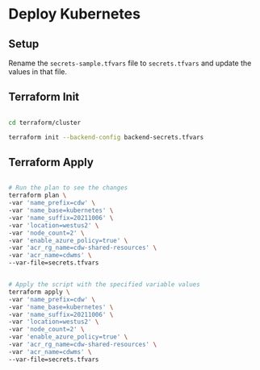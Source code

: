 # Deploy Kubernetes

## Setup

Rename the `secrets-sample.tfvars` file to `secrets.tfvars` and update the values in that file.

## Terraform Init

```bash

cd terraform/cluster

terraform init --backend-config backend-secrets.tfvars

```

## Terraform Apply

```bash

# Run the plan to see the changes
terraform plan \
-var 'name_prefix=cdw' \
-var 'name_base=kubernetes' \
-var 'name_suffix=20211006' \
-var 'location=westus2' \
-var 'node_count=2' \
-var 'enable_azure_policy=true' \
-var 'acr_rg_name=cdw-shared-resources' \
-var 'acr_name=cdwms' \
--var-file=secrets.tfvars


# Apply the script with the specified variable values
terraform apply \
-var 'name_prefix=cdw' \
-var 'name_base=kubernetes' \
-var 'name_suffix=20211006' \
-var 'location=westus2' \
-var 'node_count=2' \
-var 'enable_azure_policy=true' \
-var 'acr_rg_name=cdw-shared-resources' \
-var 'acr_name=cdwms' \
--var-file=secrets.tfvars

```
